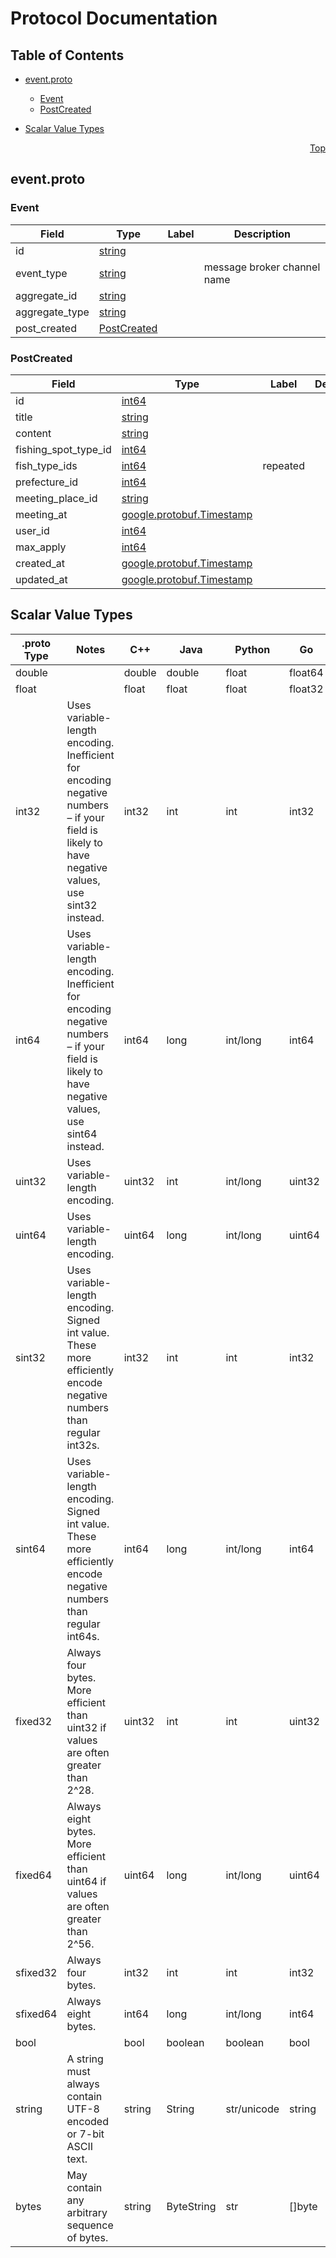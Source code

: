 # Protocol Documentation
<a name="top"></a>

## Table of Contents

- [event.proto](#event.proto)
    - [Event](#event.Event)
    - [PostCreated](#event.PostCreated)
  
- [Scalar Value Types](#scalar-value-types)



<a name="event.proto"></a>
<p align="right"><a href="#top">Top</a></p>

## event.proto



<a name="event.Event"></a>

### Event



| Field | Type | Label | Description |
| ----- | ---- | ----- | ----------- |
| id | [string](#string) |  |  |
| event_type | [string](#string) |  | message broker channel name |
| aggregate_id | [string](#string) |  |  |
| aggregate_type | [string](#string) |  |  |
| post_created | [PostCreated](#event.PostCreated) |  |  |






<a name="event.PostCreated"></a>

### PostCreated



| Field | Type | Label | Description |
| ----- | ---- | ----- | ----------- |
| id | [int64](#int64) |  |  |
| title | [string](#string) |  |  |
| content | [string](#string) |  |  |
| fishing_spot_type_id | [int64](#int64) |  |  |
| fish_type_ids | [int64](#int64) | repeated |  |
| prefecture_id | [int64](#int64) |  |  |
| meeting_place_id | [string](#string) |  |  |
| meeting_at | [google.protobuf.Timestamp](#google.protobuf.Timestamp) |  |  |
| user_id | [int64](#int64) |  |  |
| max_apply | [int64](#int64) |  |  |
| created_at | [google.protobuf.Timestamp](#google.protobuf.Timestamp) |  |  |
| updated_at | [google.protobuf.Timestamp](#google.protobuf.Timestamp) |  |  |





 

 

 

 



## Scalar Value Types

| .proto Type | Notes | C++ | Java | Python | Go | C# | PHP | Ruby |
| ----------- | ----- | --- | ---- | ------ | -- | -- | --- | ---- |
| <a name="double" /> double |  | double | double | float | float64 | double | float | Float |
| <a name="float" /> float |  | float | float | float | float32 | float | float | Float |
| <a name="int32" /> int32 | Uses variable-length encoding. Inefficient for encoding negative numbers – if your field is likely to have negative values, use sint32 instead. | int32 | int | int | int32 | int | integer | Bignum or Fixnum (as required) |
| <a name="int64" /> int64 | Uses variable-length encoding. Inefficient for encoding negative numbers – if your field is likely to have negative values, use sint64 instead. | int64 | long | int/long | int64 | long | integer/string | Bignum |
| <a name="uint32" /> uint32 | Uses variable-length encoding. | uint32 | int | int/long | uint32 | uint | integer | Bignum or Fixnum (as required) |
| <a name="uint64" /> uint64 | Uses variable-length encoding. | uint64 | long | int/long | uint64 | ulong | integer/string | Bignum or Fixnum (as required) |
| <a name="sint32" /> sint32 | Uses variable-length encoding. Signed int value. These more efficiently encode negative numbers than regular int32s. | int32 | int | int | int32 | int | integer | Bignum or Fixnum (as required) |
| <a name="sint64" /> sint64 | Uses variable-length encoding. Signed int value. These more efficiently encode negative numbers than regular int64s. | int64 | long | int/long | int64 | long | integer/string | Bignum |
| <a name="fixed32" /> fixed32 | Always four bytes. More efficient than uint32 if values are often greater than 2^28. | uint32 | int | int | uint32 | uint | integer | Bignum or Fixnum (as required) |
| <a name="fixed64" /> fixed64 | Always eight bytes. More efficient than uint64 if values are often greater than 2^56. | uint64 | long | int/long | uint64 | ulong | integer/string | Bignum |
| <a name="sfixed32" /> sfixed32 | Always four bytes. | int32 | int | int | int32 | int | integer | Bignum or Fixnum (as required) |
| <a name="sfixed64" /> sfixed64 | Always eight bytes. | int64 | long | int/long | int64 | long | integer/string | Bignum |
| <a name="bool" /> bool |  | bool | boolean | boolean | bool | bool | boolean | TrueClass/FalseClass |
| <a name="string" /> string | A string must always contain UTF-8 encoded or 7-bit ASCII text. | string | String | str/unicode | string | string | string | String (UTF-8) |
| <a name="bytes" /> bytes | May contain any arbitrary sequence of bytes. | string | ByteString | str | []byte | ByteString | string | String (ASCII-8BIT) |

